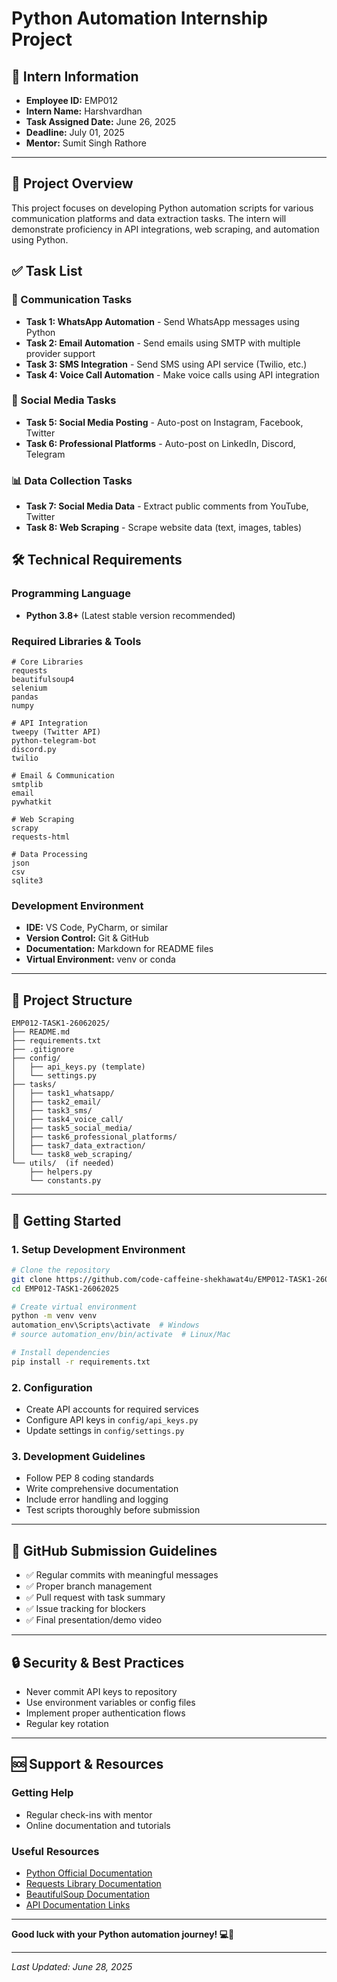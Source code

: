 # Python Automation Internship Project

## 👤 Intern Information

- **Employee ID:** EMP012
- **Intern Name:** Harshvardhan
- **Task Assigned Date:** June 26, 2025
- **Deadline:** July 01, 2025
- **Mentor:** Sumit Singh Rathore

---

## 🎯 Project Overview

This project focuses on developing Python automation scripts for various communication platforms and data extraction tasks. The intern will demonstrate proficiency in API integrations, web scraping, and automation using Python.

## ✅ Task List

### 📱 Communication Tasks

- **Task 1: WhatsApp Automation** - Send WhatsApp messages using Python
- **Task 2: Email Automation** - Send emails using SMTP with multiple provider support
- **Task 3: SMS Integration** - Send SMS using API service (Twilio, etc.)
- **Task 4: Voice Call Automation** - Make voice calls using API integration

### 📲 Social Media Tasks

- **Task 5: Social Media Posting** - Auto-post on Instagram, Facebook, Twitter
- **Task 6: Professional Platforms** - Auto-post on LinkedIn, Discord, Telegram

### 📊 Data Collection Tasks

- **Task 7: Social Media Data** - Extract public comments from YouTube, Twitter
- **Task 8: Web Scraping** - Scrape website data (text, images, tables)

## 🛠️ Technical Requirements

### Programming Language

- **Python 3.8+** (Latest stable version recommended)

### Required Libraries & Tools

```
# Core Libraries
requests
beautifulsoup4
selenium
pandas
numpy

# API Integration
tweepy (Twitter API)
python-telegram-bot
discord.py
twilio

# Email & Communication
smtplib
email
pywhatkit

# Web Scraping
scrapy
requests-html

# Data Processing
json
csv
sqlite3
```

### Development Environment

- **IDE:** VS Code, PyCharm, or similar
- **Version Control:** Git & GitHub
- **Documentation:** Markdown for README files
- **Virtual Environment:** venv or conda

---

## 📁 Project Structure

```
EMP012-TASK1-26062025/
├── README.md
├── requirements.txt
├── .gitignore
├── config/
│   ├── api_keys.py (template)
│   └── settings.py
├── tasks/
│   ├── task1_whatsapp/
│   ├── task2_email/
│   ├── task3_sms/
│   ├── task4_voice_call/
│   ├── task5_social_media/
│   ├── task6_professional_platforms/
│   ├── task7_data_extraction/
│   └── task8_web_scraping/
└── utils/  (if needed)
    ├── helpers.py
    └── constants.py
```

---

## 🚀 Getting Started

### 1. Setup Development Environment

```bash
# Clone the repository
git clone https://github.com/code-caffeine-shekhawat4u/EMP012-TASK1-26062025
cd EMP012-TASK1-26062025

# Create virtual environment
python -m venv venv
automation_env\Scripts\activate  # Windows
# source automation_env/bin/activate  # Linux/Mac

# Install dependencies
pip install -r requirements.txt
```

### 2. Configuration

- Create API accounts for required services
- Configure API keys in `config/api_keys.py`
- Update settings in `config/settings.py`

### 3. Development Guidelines

- Follow PEP 8 coding standards
- Write comprehensive documentation
- Include error handling and logging
- Test scripts thoroughly before submission

---

## 📝 GitHub Submission Guidelines

- ✅ Regular commits with meaningful messages
- ✅ Proper branch management
- ✅ Pull request with task summary
- ✅ Issue tracking for blockers
- ✅ Final presentation/demo video

---

## 🔒 Security & Best Practices

- Never commit API keys to repository
- Use environment variables or config files
- Implement proper authentication flows
- Regular key rotation

---

## 🆘 Support & Resources

### Getting Help

- Regular check-ins with mentor
- Online documentation and tutorials

### Useful Resources

- [Python Official Documentation](https://docs.python.org/)
- [Requests Library Documentation](https://requests.readthedocs.io/)
- [BeautifulSoup Documentation](https://www.crummy.com/software/BeautifulSoup/bs4/doc/)
- [API Documentation Links](./docs/api_documentation.md)

---

**Good luck with your Python automation journey! 💻🚀**

---

_Last Updated: June 28, 2025_
